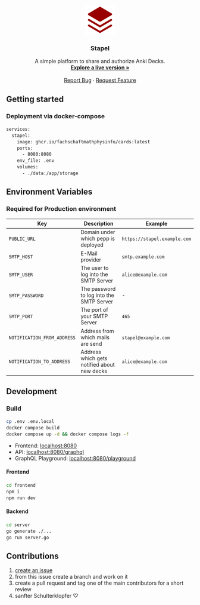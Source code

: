 <div align="center">
  <a href="https://github.com/FachschaftMathPhysInfo/cards">
    <img src="frontend/public/logo.png" alt="Logo" width="80" height="80">
  </a>

<h3 align="center">Stapel</h3>

  <p align="center">
    A simple platform to share and authorize Anki Decks.
    <br />
    <a href="https://stapel.mathphys.info"><strong>Explore a live version »</strong></a>
    <br />
    <br />
    <a href="https://github.com/FachschaftMathPhysInfo/cards/issues/new?labels=bug&template=bug-report---.md">Report Bug</a>
    &middot;
    <a href="https://github.com/FachschaftMathPhysInfo/cards/issues/new?labels=enhancement&template=feature-request---.md">Request Feature</a>
  </p>
</div>

## Getting started
### Deployment via docker-compose
```bash
services:
  stapel:
    image: ghcr.io/fachschaftmathphysinfo/cards:latest
    ports:
      - 8080:8080
    env_file: .env
    volumes:
      - ./data:/app/storage
```

## Environment Variables

### Required for Production environment
| Key | Description | Example |
| - | - | - |
| `PUBLIC_URL` | Domain under which pepp is deployed | `https://stapel.example.com` |
| `SMTP_HOST` | E-Mail provider | `smtp.example.com` |
| `SMTP_USER` | The user to log into the SMTP Server | `alice@example.com` |
| `SMTP_PASSWORD` | The password to log into the SMTP Server | - |
| `SMTP_PORT` | The port of your SMTP Server | `465` |
| `NOTIFICATION_FROM_ADDRESS` | Address from which mails are send | `stapel@example.com` |
| `NOTIFICATION_TO_ADDRESS` | Address which gets notified about new decks | `alice@example.com` |

## Development
### Build
```bash
cp .env .env.local
docker compose build
docker compose up -d && docker compose logs -f
```

- Frontend: [localhost:8080](http://localhost:8080)
- API: [localhost:8080/graphql](http://localhost:8080/graphql)
- GraphQL Playground: [localhost:8080/playground](http://localhost:8080/playground)

#### Frontend
```bash
cd frontend
npm i
npm run dev
```

#### Backend
```bash
cd server
go generate ./...
go run server.go
```

## Contributions
1. [create an issue](https://github.com/FachschaftMathPhysInfo/cards/issues/new)
2. from this issue create a branch and work on it
3. create a pull request and tag one of the main contributors for a short review
4. sanfter Schulterklopfer ♡
